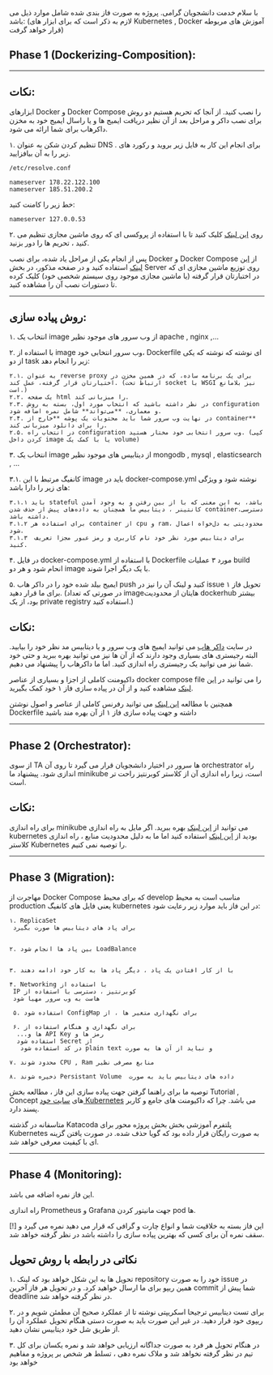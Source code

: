 

با سلام خدمت دانشجویان گرامی. پروژه به صورت فاز بندی شده شامل موارد ذیل می باشد:
 (لازم به ذکر است که برای ابزار های Kubernetes , Docker آموزش های مربوطه قرار خواهد گرفت)
## Phase 1 (Dockerizing-Composition):
   ---
   ## نکات: 
   
   ابزارهای Docker و Docker Compose را نصب کنید. از آنجا که تحریم هستیم دو روش برای نصب داکر و مراحل بعد از آن نظیر دریافت ایمیج ها و یا راسال ایمیج خود به مخزن داکرهاب برای شما ارائه می شود.

۱. تنظیم کردن شکن به عنوان DNS . برای انجام این کار به فایل زیر بروید و رکورد های زیر را به آن بیافزایید.
```
/etc/resolve.conf
```
```
nameserver 178.22.122.100
nameserver 185.51.200.2
```
خط زیر را کامنت کنید:
```
nameserver 127.0.0.53
```
۲. روی [این لینک](https://github.com/freedomofdevelopers/fod/blob/master/README.md)  کلیک کنید تا با استفاده از پروکسی ای که روی ماشین مجازی تنظیم می کنید ، تحریم ها را دور بزنید.


پس از انجام یکی از مراحل یاد شده، برای نصب Docker و Docker Compose از [این لینک](https://docs.docker.com/engine/install/) استفاده کنید و در  صفحه مذکور، در بخش Server روی توزیع ماشین مجازی ای که در اختبارتان قرار گرفته (یا ماشین مجازی موجود روی سیستم شخصی خود) کلیک کرده تا دستورات نصب آن را مشاهده کنید.

-------
## روش پیاده سازی:


  ۱. انتخاب یک image از وب سرور های موجود نظیر apache , nginx ,...
  
  ۲. با استفاده از image وب سرور انتخابی خود، Dockerfile ای نوشته که نوشته که یکی از دو task زیر را انجام دهد:
  
  	۲.۱. به عنوان reverse proxy برای یک برنامه ساده، که در همین مخزن در اختیارتان قرار گرفته، عمل کند. (ارتباط تحت socket با WSGI نیز بلامانع است.)
  	۲.۲. یک صفحه html را میزبانی کند.
  	۲.۳. در نظر داشته باشید که انتخاب مورد اول، بسته به روش configuration و معماری، **می‌تواند** شامل نمره اضافه شود.
  	۲.۴. در نهایت وب سرور شما باید محتویات یک پوشه **خارج از container** را برای دانلود میزبانی کند.
  	۲.۵. در انتخاب راه configuration وب سرور انتخابی خود مختار هستید. (کپی کردن داخل image یا با کمک یک volume) 

  ۳. انتخاب یک image از دیتابیس های موجود نظیر mongodb , mysql , elasticsearch , ... 
  
  ۳.۱. کانفیگ مرتبط با این image باید در docker-compose.yml نوشته شود و ویژگی های زیر را دارا باشد:
  
 	۳.۱.۱ باید stateful باشد، به این معنی که با از بین رفتن و به وجود آمدن کانتینر ، دیتابیس ما همچنان به داده‌‌های پیش از حذف شدن container،‌دسترسی داشته باشد.
	۳.۱.۲ برای استفاده هر container از cpu و ram، محدودیتی به دل‌خواه اعمال شود.
 	۳.۱.۳  برای دیتابیس مورد نظر خود نام کاربری و رمز عبور مجزا تعریف کنید.

  ۴. در فایل docker-compose.yml با استفاده از Dockerfile مورد ۳ عملیات  build انحام شود و هر دو image با یک دیگر اجرا شوند.
  
  ۵. ایمیج بیلد شده خود را در داکر هاب push کنید و لینک آن را نیز در issue  تحویل فاز ۱ برای ما قرار دهید. (در صورتی که تعداد imageهایتان از محدودیت dockerhub بیشتر بود، از یک private registry استفاده کنید.)
  
## نکات:
در سایت [داکر هاب](https://hub.docker.com/search) می توانید ایمیج های  وب سرور و یا دیتابیس مد نظر خود را بیابید. البته رجیستری های بسیاری وجود دارند که از آن ها نیز می توانید بهره ببرید و حتی خود شما نیز می توانید یک رجیستری راه اندازی کنید. اما ما داکرهاب را پیشنهاد می دهیم.

 داکیومنت کاملی از اجزا و بسیاری از عناصر docker compose file را می توانید در [این لینک](https://docs.docker.com/compose/compose-file/) مشاهده کنید و از آن در پیاده سازی فاز ۱ خود کمک بگیرید. 

 همچنین با مطالعه [این لینک](https://docs.docker.com/engine/reference/builder/) می توانید رفرنس کاملی از عناصر و اصول نوشتن Dockerfile داشته  و جهت پیاده سازی فاز ۱ از آن بهره مند باشید

---
## Phase 2 (Orchestrator):

از سوی TA ها سرور در اختیار دانشجویان قرار می گیرد تا روی آن orchestrator راه اندازی شود. پیشنهاد ما minikube است، زیرا راه اندازی آن از کلاستر کوبرنتیز راحت تر است.

## نکات:
برای راه اندازی minikube می توانید از [این لینک](https://minikube.sigs.k8s.io/docs/start/) بهره ببرید.
اگر مایل به راه اندازی kubernetes بودید از [این لینک](https://kubernetes.io/docs/setup/production-environment/tools/kubeadm/create-cluster-kubeadm/) استفاده کنید اما ما به دلیل محدودیت منابع ، راه اندازی کلاستر  Kubernetes را توصیه نمی کنیم.

---
## Phase 3 (Migration):

مهاجرت از  Docker Compose که برای محیط develop مناسب است به محیط production یعنی فایل های کانفیگ kubernetes
در این فاز باید موارد زیر رعایت شود:
```
۱. ReplicaSet
 برای پاد های دیتابیس ها صورت بگیرد 


۲. بین پاد ها انجام شود LoadBalance


۳. با از کار افتادن یک پاد ، دیگر پاد ها به کار خود ادامه دهند

۴. Networking با استفاده از 
 IP کوبرنتیز ، دسترسی با استفاده از 
 هاست به وب سرور مهیا شود

 ۵. استفاده شود ConfigMap برای نگهداری متغیر ها ، از 
  
 ۶. برای نگهداری و هنگام استفاده از 
  ...ها و API Key رمز ها و 
  استفاده شود Secret از
   در کد استفاده شود plain text و نباید از آن ها به صورت 

۷. محدود شوند CPU , Ram منابع مصرفی نظیر 

۸. ذخیره شوند Persistant Volume  داده های دیتابیس باید به صورت 
```
توصیه ما برای راهنما گرفتن جهت پیاده سازی این فاز ، مطالعه بخش Tutorial , Concept های [سایت خود Kubernetes](https://kubernetes.io/docs/) می باشد. چرا که داکیومنت های جامع و کاربر پسند دارد.

متاسفانه در گذشته Katacoda پلتفرم آموزشی بخش بخش پروژه محور برای Kubernetes به صورت رایگان قرار داده بود که گویا حذف شده. در صورت یافتن گزینه ای با کیفیت معرفی خواهد شد. 

---
## Phase 4 (Monitoring):
این فاز نمره اضافه می باشد.

راه اندازی Prometheus و Grafana جهت مانیتور کردن pod ها.

[!] این فاز بسته به خلاقیت شما و انواع چارت و گرافی که قرار می دهید نمره می گیرد و سقف نمره آن برای کسی که بهترین پیاده سازی را داشته باشد در نظر گرفته خواهد  شد.


## نکاتی در رابطه با روش تحویل
۱.
تحویل ها به این شکل خواهد بود که لینک repository خود را به صورت issue در همین ریپو برای ما ارسال خواهید کرد.
 و در تحویل هر فاز آخرین commit شما پیش از deadline در نظر گرفته خواهد شد.

 ۲.  برای تست دیتابیس ترجیحا اسکریپتی نوشته تا از عملکرد صحیح آن مطمئن شویم و در ریپوی خود قرار دهید. در غیر این صورت باید به صورت دستی هنگام تحویل عملکرد آن را از طریق شل خود دیتابیس نشان دهید. 

 ۳. در هنگام تحویل هر فرد به صورت جداگانه ارزیابی خواهد شد و نمره یکسان برای کل تیم در نظر گرفته نخواهد شد و ملاک نمره دهی ، تسلط هر شخص بر پروژه و مفاهیم خواهد بود

 
